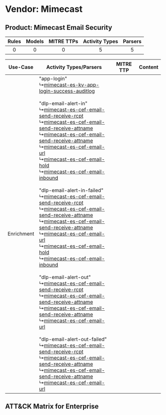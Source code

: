 Vendor: Mimecast
================
Product: Mimecast Email Security
--------------------------------
| Rules | Models | MITRE TTPs | Activity Types | Parsers |
|:-----:|:------:|:----------:|:--------------:|:-------:|
|   0   |   0    |     0      |       5        |    5    |

|  Use-Case  | Activity Types/Parsers    | MITRE TTP | Content    |
|:----------:| ---- | --------- | ---- |
| Enrichment |  "app-login"<br> ↳[mimecast-es-kv-app-login-success-auditlog](Ps/pC_mimecasteskvapploginsuccessauditlog.md)<br><br> "dlp-email-alert-in"<br> ↳[mimecast-es-cef-email-send-receive-rcpt](Ps/pC_mimecastescefemailsendreceivercpt.md)<br> ↳[mimecast-es-cef-email-send-receive-attname](Ps/pC_mimecastescefemailsendreceiveattname.md)<br> ↳[mimecast-es-cef-email-send-receive-attname](Ps/pC_mimecastescefemailsendreceiveattname.md)<br> ↳[mimecast-es-cef-email-url](Ps/pC_mimecastescefemailurl.md)<br> ↳[mimecast-es-cef-email-hold](Ps/pC_mimecastescefemailhold.md)<br> ↳[mimecast-es-cef-email-inbound](Ps/pC_mimecastescefemailinbound.md)<br><br> "dlp-email-alert-in-failed"<br> ↳[mimecast-es-cef-email-send-receive-rcpt](Ps/pC_mimecastescefemailsendreceivercpt.md)<br> ↳[mimecast-es-cef-email-send-receive-attname](Ps/pC_mimecastescefemailsendreceiveattname.md)<br> ↳[mimecast-es-cef-email-send-receive-attname](Ps/pC_mimecastescefemailsendreceiveattname.md)<br> ↳[mimecast-es-cef-email-url](Ps/pC_mimecastescefemailurl.md)<br> ↳[mimecast-es-cef-email-hold](Ps/pC_mimecastescefemailhold.md)<br> ↳[mimecast-es-cef-email-inbound](Ps/pC_mimecastescefemailinbound.md)<br><br> "dlp-email-alert-out"<br> ↳[mimecast-es-cef-email-send-receive-rcpt](Ps/pC_mimecastescefemailsendreceivercpt.md)<br> ↳[mimecast-es-cef-email-send-receive-attname](Ps/pC_mimecastescefemailsendreceiveattname.md)<br> ↳[mimecast-es-cef-email-send-receive-attname](Ps/pC_mimecastescefemailsendreceiveattname.md)<br> ↳[mimecast-es-cef-email-url](Ps/pC_mimecastescefemailurl.md)<br><br> "dlp-email-alert-out-failed"<br> ↳[mimecast-es-cef-email-send-receive-rcpt](Ps/pC_mimecastescefemailsendreceivercpt.md)<br> ↳[mimecast-es-cef-email-send-receive-attname](Ps/pC_mimecastescefemailsendreceiveattname.md)<br> ↳[mimecast-es-cef-email-send-receive-attname](Ps/pC_mimecastescefemailsendreceiveattname.md)<br> ↳[mimecast-es-cef-email-url](Ps/pC_mimecastescefemailurl.md)<br> |    | [](RM/r_m_mimecast_mimecast_email_security_Enrichment.md) |

ATT&CK Matrix for Enterprise
----------------------------
